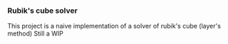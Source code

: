 ### Rubik's cube solver

This project is a naive implementation of a solver of rubik's cube (layer's method)
Still a WIP